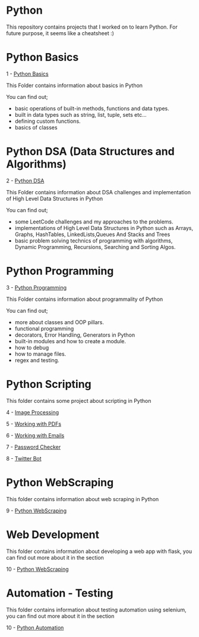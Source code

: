# Python

This repository contains projects that I worked on to learn Python.
For future purpose, it seems like a cheatsheet :)


# Python Basics 

1 - [Python Basics](https://github.com/berkalgl/Python/tree/master/01_Basic)

This Folder contains information about basics in Python

You can find out;
- basic operations of built-in methods, functions and data types.
- built in data types such as string, list, tuple, sets etc...
- defining custom functions.
- basics of classes


# Python DSA (Data Structures and Algorithms)

2 - [Python DSA](https://github.com/berkalgl/Python/tree/master/02_DSA)

This Folder contains information about DSA challenges and implementation of High Level Data Structures in Python

You can find out;
- some LeetCode challenges and my approaches to the problems.
- implementations of High Level Data Structures in Python such as Arrays, Graphs, HashTables, LinkedLists,Queues And Stacks and Trees
- basic problem solving technics of programming with algorithms, Dynamic Programming, Recursions, Searching and Sorting Algos.


# Python Programming

3 - [Python Programming](https://github.com/berkalgl/Python/tree/master/03_Programming)

This Folder contains information about programmality of Python

You can find out;
- more about classes and OOP pillars.
- functional programming
- decorators, Error Handling, Generators in Python
- built-in modules and how to create a module.
- how to debug 
- how to manage files.
- regex and testing.

# Python Scripting 

This folder contains some project about scripting in Python

4 - [Image Processing](https://github.com/berkalgl/Python/tree/master/04_Scripting/01_ImageProcessing)

5 - [Working with PDFs](https://github.com/berkalgl/Python/tree/master/04_Scripting/02_pdfs)

6 - [Working with Emails](https://github.com/berkalgl/Python/tree/master/04_Scripting/03_Emails)

7 - [Password Checker](https://github.com/berkalgl/Python/tree/master/04_Scripting/04_PasswordChecker)

8 - [Twitter Bot](https://github.com/berkalgl/Python/tree/master/04_Scripting/05_TwitterBot)


# Python WebScraping 

This folder contains information about web scraping in Python

9 - [Python WebScraping](https://github.com/berkalgl/Python/tree/master/05_WebScraping)

# Web Development

This folder contains information about developing a web app with flask, you can find out more about it in the section

10 - [Python WebScraping](https://github.com/berkalgl/Python/tree/master/06_WebDevelopment)

# Automation - Testing

This folder contains information about testing automation using selenium, you can find out more about it in the section

10 - [Python Automation](https://github.com/berkalgl/Python/tree/master/07_WebDevelopment)